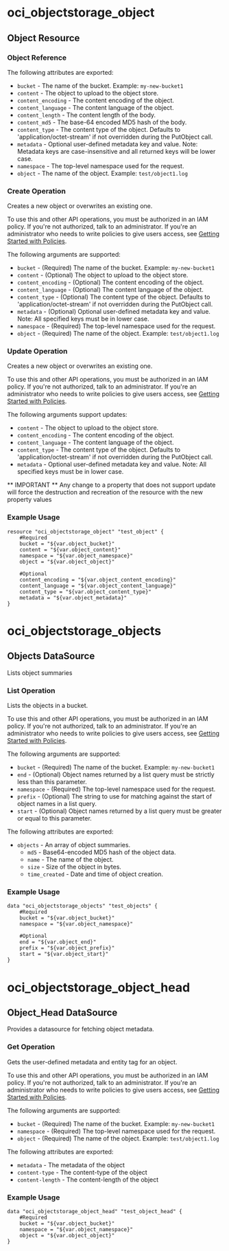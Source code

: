 # oci_objectstorage_object

## Object Resource

### Object Reference

The following attributes are exported:

* `bucket` - The name of the bucket.  Example: `my-new-bucket1` 
* `content` - The object to upload to the object store.
* `content_encoding` - The content encoding of the object.
* `content_language` - The content language of the object.
* `content_length` - The content length of the body.
* `content_md5` - The base-64 encoded MD5 hash of the body.
* `content_type` - The content type of the object.  Defaults to 'application/octet-stream' if not overridden during the PutObject call.
* `metadata` - Optional user-defined metadata key and value.
Note: Metadata keys are case-insensitive and all returned keys will be lower case.
* `namespace` - The top-level namespace used for the request.
* `object` - The name of the object.  Example: `test/object1.log` 



### Create Operation
Creates a new object or overwrites an existing one.

To use this and other API operations, you must be authorized in an IAM policy. If you're not authorized, 
talk to an administrator. If you're an administrator who needs to write policies to give users access, see 
[Getting Started with Policies](https://docs.us-phoenix-1.oraclecloud.com/Content/Identity/Concepts/policygetstarted.htm).


The following arguments are supported:

* `bucket` - (Required) The name of the bucket.  Example: `my-new-bucket1` 
* `content` - (Optional) The object to upload to the object store.
* `content_encoding` - (Optional) The content encoding of the object.
* `content_language` - (Optional) The content language of the object.
* `content_type` - (Optional) The content type of the object.  Defaults to 'application/octet-stream' if not overridden during the PutObject call.
* `metadata` - (Optional) Optional user-defined metadata key and value.
Note: All specified keys must be in lower case.
* `namespace` - (Required) The top-level namespace used for the request.
* `object` - (Required) The name of the object.  Example: `test/object1.log` 


### Update Operation
Creates a new object or overwrites an existing one.

To use this and other API operations, you must be authorized in an IAM policy. If you're not authorized, 
talk to an administrator. If you're an administrator who needs to write policies to give users access, see 
[Getting Started with Policies](https://docs.us-phoenix-1.oraclecloud.com/Content/Identity/Concepts/policygetstarted.htm).


The following arguments support updates:
* `content` - The object to upload to the object store.
* `content_encoding` - The content encoding of the object.
* `content_language` - The content language of the object.
* `content_type` - The content type of the object.  Defaults to 'application/octet-stream' if not overridden during the PutObject call.
* `metadata` - Optional user-defined metadata key and value.
Note: All specified keys must be in lower case.

** IMPORTANT **
Any change to a property that does not support update will force the destruction and recreation of the resource with the new property values

### Example Usage

```hcl
resource "oci_objectstorage_object" "test_object" {
	#Required
	bucket = "${var.object_bucket}"
	content = "${var.object_content}"
	namespace = "${var.object_namespace}"
	object = "${var.object_object}"

	#Optional
	content_encoding = "${var.object_content_encoding}"
	content_language = "${var.object_content_language}"
	content_type = "${var.object_content_type}"
	metadata = "${var.object_metadata}"
}
```

# oci_objectstorage_objects

## Objects DataSource

Lists object summaries

### List Operation
Lists the objects in a bucket.

To use this and other API operations, you must be authorized in an IAM policy. If you're not authorized, 
talk to an administrator. If you're an administrator who needs to write policies to give users access, see 
[Getting Started with Policies](https://docs.us-phoenix-1.oraclecloud.com/Content/Identity/Concepts/policygetstarted.htm).

The following arguments are supported:

* `bucket` - (Required) The name of the bucket.  Example: `my-new-bucket1`  
* `end` - (Optional) Object names returned by a list query must be strictly less than this parameter. 
* `namespace` - (Required) The top-level namespace used for the request.
* `prefix` - (Optional) The string to use for matching against the start of object names in a list query.
* `start` - (Optional) Object names returned by a list query must be greater or equal to this parameter.


The following attributes are exported:
 
* `objects` - An array of object summaries. 
	* `md5` - Base64-encoded MD5 hash of the object data.
	* `name` - The name of the object.
	* `size` - Size of the object in bytes.
	* `time_created` - Date and time of object creation. 


### Example Usage

```hcl
data "oci_objectstorage_objects" "test_objects" {
	#Required
	bucket = "${var.object_bucket}"
	namespace = "${var.object_namespace}"

	#Optional
	end = "${var.object_end}"
	prefix = "${var.object_prefix}"
	start = "${var.object_start}"
}
```

# oci_objectstorage_object_head

## Object_Head DataSource

Provides a datasource for fetching object metadata.

### Get Operation
Gets the user-defined metadata and entity tag for an object.

To use this and other API operations, you must be authorized in an IAM policy. If you're not authorized, 
talk to an administrator. If you're an administrator who needs to write policies to give users access, see 
[Getting Started with Policies](https://docs.us-phoenix-1.oraclecloud.com/Content/Identity/Concepts/policygetstarted.htm).

The following arguments are supported:

* `bucket` - (Required) The name of the bucket.  Example: `my-new-bucket1`   
* `namespace` - (Required) The top-level namespace used for the request.
* `object` - (Required) The name of the object.  Example: `test/object1.log` 


The following attributes are exported:
 
* `metadata` - The metadata of the object
* `content-type` - The content-type of the object
* `content-length` - The content-length of the object


### Example Usage

```hcl
data "oci_objectstorage_object_head" "test_object_head" {
	#Required
	bucket = "${var.object_bucket}"
	namespace = "${var.object_namespace}"
	object = "${var.object_object}"
}
```